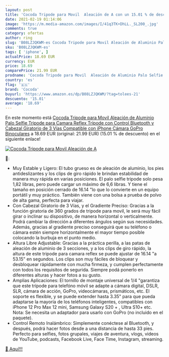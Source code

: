```yaml
---
layout: post
title: 'Cocoda Tripode para Movil  Aleación de A con un 15.01 % de descuento'
date: 2021-02-19 01:14:06
image: 'https://m.media-amazon.com/images/I/41q3TK+DhLL._SL200_.jpg'
comments: true
category: ofertas
author: ring
slug: 'B08LZJQKWM-es Cocoda Tripode para Movil Aleación de Aluminio Palo Selfie...'
sku: 'B08LZJQKWM-es'
tags: [ 'iphone', ]
actualPrice: 18.69 EUR
currency: EUR
price: 18.69
comparePrice: 21.99 EUR
prodname: 'Cocoda Tripode para Movil  Aleación de Aluminio Palo Selfie Tripode para Camara Reflex  Trípode con Control Bluetooth y Cabezal Giratorio de 3 Vías Compatible con iPhone  Cámara  GoPro  Binoculares'
country: 'es'
flag: '🇪🇸'
brand: 'Cocoda'
buyurl: 'https://www.amazon.es/dp/B08LZJQKWM/?tag=tolees-21'
descuento: '15.01'
average: '18.69'
---
```


En este momento está [Cocoda Tripode para Movil  Aleación de Aluminio Palo Selfie Tripode para Camara Reflex  Trípode con Control Bluetooth y Cabezal Giratorio de 3 Vías Compatible con iPhone  Cámara  GoPro  Binoculares](https://www.amazon.es/dp/B08LZJQKWM/?tag=tolees-21) a 18.69 EUR (original: 21.99 EUR) (15.01 %  de descuento) en el siguiente enlace!

[![Cocoda Tripode para Movil  Aleación de A](https://m.media-amazon.com/images/I/41q3TK+DhLL._SL200_.jpg)](https://www.amazon.es/dp/B08LZJQKWM/?tag=tolees-21)

🔎:

- Muy Estable y Ligero: El tubo grueso es de aleación de aluminio, los pies antideslizantes y los clips de giro rápido le brindan estabilidad de manera muy rápida en varias posiciones. El palo selfie tripode solo pesa 1,82 libras, pero puede cargar un máximo de 6,6 libras. Y tiene el tamaño en posición cerrado de 16.14 "lo que lo convierte en un equipo portátil y muy práctico. También viene con una bolsa a prueba de polvo de alta gama, perfecta para viajar.
- Con Cabezal Giratorio de 3 Vías, y el Gradiente Preciso: Gracias a la función giratoria de 360 grados de tripode para movil, le será muy fácil girar o inclinar su dispositivo, de manera horizontal o verticalmente. Podrá cambiar la dirección a diferentes ángulos según sus necesidades. Además, gracias al gradiente preciso conseguirá que su teléfono o cámara estén siempre horizontalmente el mayor tiempo posible colocando la burbuja en el punto medio.
- Altura Libre Adjustable: Gracias a la práctica perilla, a las patas de aleación de aluminio de 3 secciones, y a los clips de giro rápido, la altura de este tripode para camara reflex se puede ajustar de 16.14 "a 53.15" en segundos. Los clips son muy fáciles de bloquear y desbloquear rápidamente con mucha firmeza, y cumplen perfectamente con todos los requisitos de segurida. Siempre podá ponerlo en diferentes alturas y hacer fotos a su gusto.
- Amplias Aplicaciones: El tornillo de montaje universal de 1/4 "garantiza que este trípode para telefóno móvil se adapte a cámara digital, DSLR, SLR, cámara de acción, GoPro, videocámaras, prismáticos, etc. El soporte es flexible, y se puede extender hasta 3.35" para que pueda adaptarse la mayoría de los teléfonos inteligentes, compatibles con iPhone 12 Pro Max 12 mini, Samsung Galaxy S20 + , Ultra S10+ etc. Nota: Se necesita un adaptador para usarlo con GoPro (no incluido en el paquete).
- Control Remoto Inalámbrico: Simplemente conéctese al Bluetooth, y después, podrá hacer fotos desde a una distancia de hasta 33 pies. Perfecto para selfies, fotos grupales, viajes de aventura, vlogs, videos de YouTube, podcasts, Facebook Live, Face Time, Instagram, streaming.

[🛒 Aquí!!!](https://www.amazon.es/dp/B08LZJQKWM/?tag=tolees-21)
